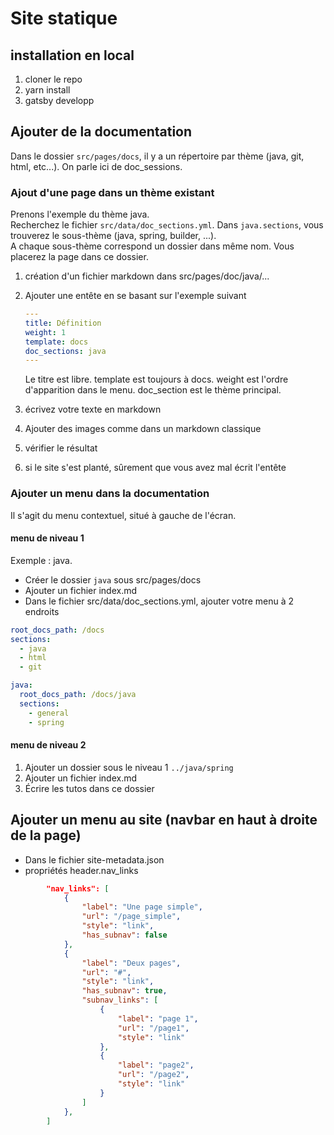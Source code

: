 # Site statique

## installation en local

1. cloner le repo
1. yarn install
1. gatsby developp

## Ajouter de la documentation

Dans le dossier `src/pages/docs`, il y a un répertoire par thème (java, git, html, etc...). On parle ici de doc_sessions.

### Ajout d'une page dans un thème existant

Prenons l'exemple du thème java.  
Recherchez le fichier `src/data/doc_sections.yml`. Dans `java.sections`, vous trouverez le sous-thème (java, spring, builder, ...).  
A chaque sous-thème correspond un dossier dans même nom. Vous placerez la page dans ce dossier.

1. création d'un fichier markdown dans src/pages/doc/java/...
1. Ajouter une entête en se basant sur l'exemple suivant

    ```yml
    ---
    title: Définition
    weight: 1
    template: docs
    doc_sections: java
    ---
    ```

    Le titre est libre. template est toujours à docs. weight est l'ordre d'apparition dans le menu. doc_section est le thème principal.
1. écrivez votre texte en markdown
1. Ajouter des images comme dans un markdown classique
1. vérifier le résultat
1. si le site s'est planté, sûrement que vous avez mal écrit l'entête

### Ajouter un menu dans la documentation

Il s'agit du menu contextuel, situé à gauche de l'écran.

#### menu de niveau 1

Exemple : java.

* Créer le dossier `java` sous src/pages/docs
* Ajouter un fichier index.md
* Dans le fichier src/data/doc_sections.yml, ajouter votre menu à 2 endroits

```yml
root_docs_path: /docs
sections:
  - java
  - html
  - git
```

```yml
java:
  root_docs_path: /docs/java
  sections:
    - general
    - spring
```

#### menu de niveau 2

1. Ajouter un dossier sous le niveau 1 `../java/spring`
1. Ajouter un fichier index.md
1. Écrire les tutos dans ce dossier

## Ajouter un menu au site (navbar en haut à droite de la page)

* Dans le fichier site-metadata.json
* propriétés header.nav_links

```json
        "nav_links": [
            {
                "label": "Une page simple",
                "url": "/page_simple",
                "style": "link",
                "has_subnav": false
            },
            {
                "label": "Deux pages",
                "url": "#",
                "style": "link",
                "has_subnav": true,
                "subnav_links": [
                    {
                        "label": "page 1",
                        "url": "/page1",
                        "style": "link"
                    },
                    {
                        "label": "page2",
                        "url": "/page2",
                        "style": "link"
                    }
                ]
            },
        ]
```
